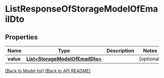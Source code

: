 
# ListResponseOfStorageModelOfEmailDto
## Properties
Name | Type | Description | Notes
------------ | ------------- | ------------- | -------------
**value** | [**List&lt;StorageModelOfEmailDto&gt;**](StorageModelOfEmailDto.md) |  |  [optional]




[[Back to Model list]](Models.md) [[Back to API README]](README.md)

